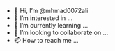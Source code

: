- 👋 Hi, I’m @mhmad0072ali
- 👀 I’m interested in ...
- 🌱 I’m currently learning ...
- 💞️ I’m looking to collaborate on ...
- 📫 How to reach me ...

<!---
mhmad0072ali/mhmad0072ali is a ✨ special ✨ repository because its `README.md` (this file) appears on your GitHub profile.
You can click the Preview link to take a look at your changes.
--->
